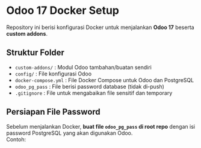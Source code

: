 # Odoo 17 Docker Setup

Repository ini berisi konfigurasi Docker untuk menjalankan **Odoo 17** beserta **custom addons**.

## Struktur Folder
- `custom-addons/` : Modul Odoo tambahan/buatan sendiri
- `config/` : File konfigurasi Odoo
- `docker-compose.yml` : File Docker Compose untuk Odoo dan PostgreSQL
- `odoo_pg_pass` : File berisi password database (tidak di-push)
- `.gitignore` : File untuk mengabaikan file sensitif dan temporary

## Persiapan File Password
Sebelum menjalankan Docker, **buat file `odoo_pg_pass` di root repo** dengan isi password PostgreSQL yang akan digunakan Odoo.  
Contoh:
